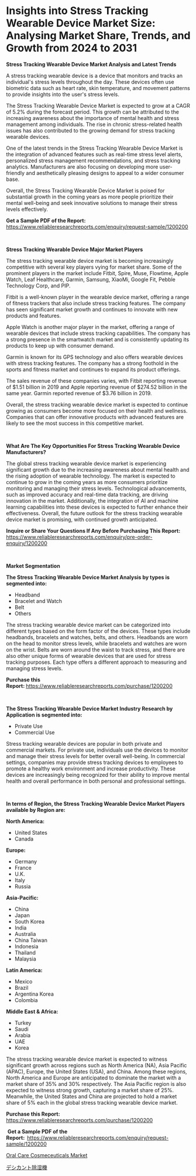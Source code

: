 <p><h1>Insights into Stress Tracking Wearable Device Market Size: Analysing Market Share, Trends, and Growth from 2024 to 2031</h1></p><p><strong>Stress Tracking Wearable Device Market Analysis and Latest Trends</strong></p>
<p><p>A stress tracking wearable device is a device that monitors and tracks an individual's stress levels throughout the day. These devices often use biometric data such as heart rate, skin temperature, and movement patterns to provide insights into the user's stress levels.</p><p>The Stress Tracking Wearable Device Market is expected to grow at a CAGR of 5.2% during the forecast period. This growth can be attributed to the increasing awareness about the importance of mental health and stress management among individuals. The rise in chronic stress-related health issues has also contributed to the growing demand for stress tracking wearable devices.</p><p>One of the latest trends in the Stress Tracking Wearable Device Market is the integration of advanced features such as real-time stress level alerts, personalized stress management recommendations, and stress tracking analytics. Manufacturers are also focusing on developing more user-friendly and aesthetically pleasing designs to appeal to a wider consumer base.</p><p>Overall, the Stress Tracking Wearable Device Market is poised for substantial growth in the coming years as more people prioritize their mental well-being and seek innovative solutions to manage their stress levels effectively.</p></p>
<p><strong>Get a Sample PDF of the Report:&nbsp;</strong> <a href="https://www.reliableresearchreports.com/enquiry/request-sample/1200200">https://www.reliableresearchreports.com/enquiry/request-sample/1200200</a></p>
<p>&nbsp;</p>
<p><strong>Stress Tracking Wearable Device Major Market Players</strong></p>
<p><p>The stress tracking wearable device market is becoming increasingly competitive with several key players vying for market share. Some of the prominent players in the market include Fitbit, Spire, Muse, Flowtime, Apple Watch, Leaf Healthcare, Garmin, Samsung, XiaoMi, Google Fit, Pebble Technology Corp, and PIP.</p><p>Fitbit is a well-known player in the wearable device market, offering a range of fitness trackers that also include stress tracking features. The company has seen significant market growth and continues to innovate with new products and features.</p><p>Apple Watch is another major player in the market, offering a range of wearable devices that include stress tracking capabilities. The company has a strong presence in the smartwatch market and is consistently updating its products to keep up with consumer demand.</p><p>Garmin is known for its GPS technology and also offers wearable devices with stress tracking features. The company has a strong foothold in the sports and fitness market and continues to expand its product offerings.</p><p>The sales revenue of these companies varies, with Fitbit reporting revenue of $1.51 billion in 2019 and Apple reporting revenue of $274.52 billion in the same year. Garmin reported revenue of $3.76 billion in 2019.</p><p>Overall, the stress tracking wearable device market is expected to continue growing as consumers become more focused on their health and wellness. Companies that can offer innovative products with advanced features are likely to see the most success in this competitive market.</p></p>
<p>&nbsp;</p>
<p><strong>What Are The Key Opportunities For Stress Tracking Wearable Device Manufacturers?</strong></p>
<p><p>The global stress tracking wearable device market is experiencing significant growth due to the increasing awareness about mental health and the rising adoption of wearable technology. The market is expected to continue to grow in the coming years as more consumers prioritize monitoring and managing their stress levels. Technological advancements, such as improved accuracy and real-time data tracking, are driving innovation in the market. Additionally, the integration of AI and machine learning capabilities into these devices is expected to further enhance their effectiveness. Overall, the future outlook for the stress tracking wearable device market is promising, with continued growth anticipated.</p></p>
<p><strong>Inquire or Share Your Questions If Any Before Purchasing This Report:</strong> <a href="https://www.reliableresearchreports.com/enquiry/pre-order-enquiry/1200200">https://www.reliableresearchreports.com/enquiry/pre-order-enquiry/1200200</a></p>
<p>&nbsp;</p>
<p><strong>Market Segmentation</strong></p>
<p><strong>The Stress Tracking Wearable Device Market Analysis by types is segmented into:</strong></p>
<p><ul><li>Headband</li><li>Bracelet and Watch</li><li>Belt</li><li>Others</li></ul></p>
<p><p>The stress tracking wearable device market can be categorized into different types based on the form factor of the devices. These types include headbands, bracelets and watches, belts, and others. Headbands are worn on the head to monitor stress levels, while bracelets and watches are worn on the wrist. Belts are worn around the waist to track stress, and there are also other unique forms of wearable devices that are used for stress tracking purposes. Each type offers a different approach to measuring and managing stress levels.</p></p>
<p><strong>Purchase this Report:&nbsp;</strong><a href="https://www.reliableresearchreports.com/purchase/1200200">https://www.reliableresearchreports.com/purchase/1200200</a></p>
<p>&nbsp;</p>
<p><strong>The Stress Tracking Wearable Device Market Industry Research by Application is segmented into:</strong></p>
<p><ul><li>Private Use</li><li>Commercial Use</li></ul></p>
<p><p>Stress tracking wearable devices are popular in both private and commercial markets. For private use, individuals use the devices to monitor and manage their stress levels for better overall well-being. In commercial settings, companies may provide stress tracking devices to employees to promote a healthy work environment and increase productivity. These devices are increasingly being recognized for their ability to improve mental health and overall performance in both personal and professional settings.</p></p>
<p>&nbsp;</p>
<p><strong>In terms of Region, the Stress Tracking Wearable Device Market Players available by Region are:</strong></p>
<p>
    <p> <strong> North America: </strong>
        <ul>
            <li>United States</li>
            <li>Canada</li>
        </ul>
        </p> 
    <p> <strong> Europe: </strong>
        <ul>
            <li>Germany</li>
            <li>France</li>
            <li>U.K.</li>
            <li>Italy</li>
            <li>Russia</li>
        </ul>
        </p> 
    <p> <strong> Asia-Pacific: </strong>
        <ul>
            <li>China</li>
            <li>Japan</li>
            <li>South Korea</li>
            <li>India</li>
            <li>Australia</li>
            <li>China Taiwan</li>
            <li>Indonesia</li>
            <li>Thailand</li>
            <li>Malaysia</li>
        </ul>
        </p> 
    <p> <strong> Latin America: </strong>
        <ul>
            <li>Mexico</li>
            <li>Brazil</li>
            <li>Argentina Korea</li>
            <li>Colombia</li>
        </ul>
        </p> 
    <p> <strong> Middle East & Africa: </strong>
        <ul>
            <li>Turkey</li>
            <li>Saudi</li>
            <li>Arabia</li>
            <li>UAE</li>
            <li>Korea</li>
        </ul>
    </p>
    </p>
<p><p>The stress tracking wearable device market is expected to witness significant growth across regions such as North America (NA), Asia Pacific (APAC), Europe, the United States (USA), and China. Among these regions, North America and Europe are anticipated to dominate the market with a market share of 35% and 30% respectively. The Asia Pacific region is also expected to witness strong growth, capturing a market share of 25%. Meanwhile, the United States and China are projected to hold a market share of 5% each in the global stress tracking wearable device market.</p></p>
<p><strong>Purchase this Report: </strong><a href="https://www.reliableresearchreports.com/purchase/1200200">https://www.reliableresearchreports.com/purchase/1200200</a></p>
<p>&nbsp;<strong>Get a Sample PDF of the Report:&nbsp;&nbsp;</strong><a href="https://www.reliableresearchreports.com/enquiry/request-sample/1200200">https://www.reliableresearchreports.com/enquiry/request-sample/1200200</a></p>
<p><strong></strong></p>
<p><p><a href="https://github.com/RoccoManning/Market-Research-Report-List-4/blob/main/oral-care-cosmeceuticals-market.md">Oral Care Cosmeceuticals Market</a></p><p><a href="https://github.com/oqxogxyvqe90775/Market-Research-Report-List-1/blob/main/57134536970.md">デシカント除湿機</a></p></p>
